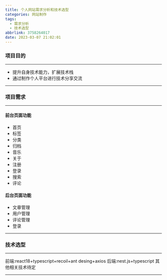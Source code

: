 ```yaml
---
title: 个人网站需求分析和技术选型
categories: 网站制作
tags:
  - 需求分析
  - 技术选型
abbrlink: 3758264017
date: 2023-03-07 21:02:01
---
```


### 项目目的
---
+ 提升自身技术能力，扩展技术栈
+ 通过制作个人平台进行技术分享交流

---
### 项目需求
---
#### 前台页面功能
+ 首页
+ 标签
+ 分类
+ 归档
+ 音乐
+ 关于
+ 注册
+ 登录
+ 搜索
+ 评论
#### 后台页面功能
+ 文章管理
+ 用户管理
+ 评论管理
+ 登录
---
### 技术选型
---
前端:react18+typescript+recoil+ant desing+axios
后端:nest.js+typescript
其他相关技术待定

---